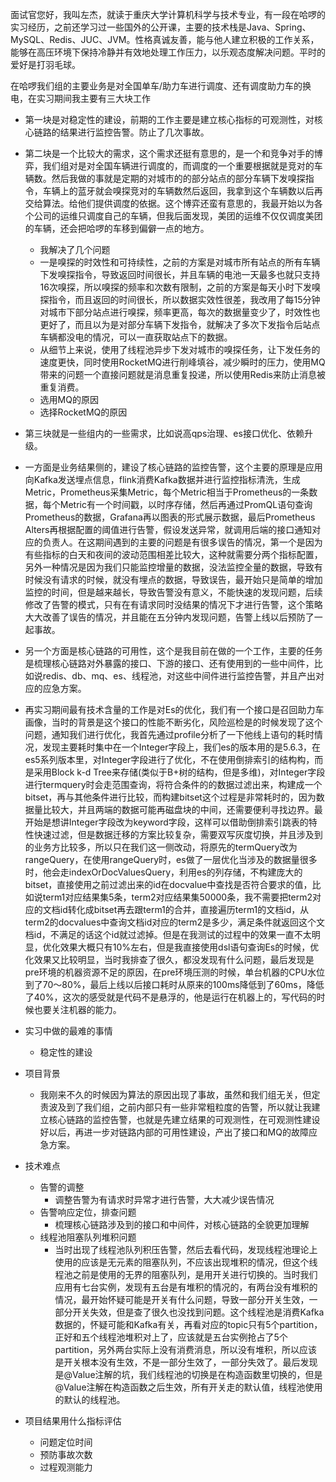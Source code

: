 面试官您好，我叫左杰，就读于重庆大学计算机科学与技术专业，有一段在哈啰的实习经历，之前还学习过一些国外的公开课，主要的技术栈是Java、Spring、MySQL、Redis、JUC、JVM。性格真诚友善，能与他人建立积极的工作关系，能够在高压环境下保持冷静并有效地处理工作压力，以乐观态度解决问题。平时的爱好是打羽毛球。

在哈啰我们组的主要业务是对全国单车/助力车进行调度、还有调度助力车的换电，在实习期间我主要有三大块工作
- 第一块是对稳定性的建设，前期的工作主要是建立核心指标的可观测性，对核心链路的结果进行监控告警。防止了几次事故。
- 第二块是一个比较大的需求，这个需求还挺有意思的，是一个和竞争对手的博弈，我们组对是对全国车辆进行调度的，而调度的一个重要根据就是竞对的车辆数。然后我做的事就是定期的对城市的的部分站点的部分车辆下发嗅探指令，车辆上的蓝牙就会嗅探竞对的车辆数然后返回，我拿到这个车辆数以后再交给算法。给他们提供调度的依据。这个博弈还蛮有意思的，我最开始以为各个公司的运维只调度自己的车辆，但我后面发现，美团的运维不仅仅调度美团的车辆，还会把哈啰的车移到偏僻一点的地方。
	- 我解决了几个问题
	- 一是嗅探的时效性和可持续性，之前的方案是对城市所有站点的所有车辆下发嗅探指令，导致返回时间很长，并且车辆的电池一天最多也就只支持16次嗅探，所以嗅探的频率和次数有限制，之前的方案是每天小时下发嗅探指令，而且返回的时间很长，所以数据实效性很差，我改用了每15分钟对城市下部分站点进行嗅探，频率更高，每次的数据量变少了，时效性也更好了，而且以为是对部分车辆下发指令，就解决了多次下发指令后站点车辆都没电的情况，可以一直获取站点下的数据。
	- 从细节上来说，使用了线程池异步下发对城市的嗅探任务，让下发任务的速度更快，同时使用RocketMQ进行削峰填谷，减少瞬时的压力，使用MQ带来的问题一个直接问题就是消息重复投递，所以使用Redis来防止消息被重复消费。
	- 选用MQ的原因
	- 选择RocketMQ的原因
- 第三块就是一些组内的一些需求，比如说高qps治理、es接口优化、依赖升级。

- 一方面是业务结果侧的，建设了核心链路的监控告警，这个主要的原理是应用向Kafka发送埋点信息，flink消费Kafka数据并进行监控指标清洗，生成Metric，Prometheus采集Metric，每个Metric相当于Prometheus的一条数据，每个Metric有一个时间戳，以时序存储，然后再通过PromQL语句查询Prometheus的数据，Grafana再以图表的形式展示数据，最后Prometheus Alters再根据配置的阈值进行告警，假设发送异常，就调用后端的接口通知对应的负责人。在这期间遇到的主要的问题是有很多误告的情况，第一个是因为有些指标的白天和夜间的波动范围相差比较大，这种就需要分两个指标配置，另外一种情况是因为我们只能监控增量的数据，没法监控全量的数据，导致有时候没有请求的时候，就没有埋点的数据，导致误告，最开始只是简单的增加监控的时间，但是越来越长，导致告警没有意义，不能快速的发现问题，后续修改了告警的模式，只有在有请求同时没结果的情况下才进行告警，这个策略大大改善了误告的情况，并且能在五分钟内发现问题，告警上线以后预防了一起事故。
- 另一个方面是核心链路的可用性，这个是我目前在做的一个工作，主要的任务是梳理核心链路对外暴露的接口、下游的接口、还有使用到的一些中间件，比如说redis、db、mq、es、线程池，对这些中间件进行监控告警，并且产出对应的应急方案。
- 再实习期间最有技术含量的工作是对Es的优化，我们有一个接口是召回助力车画像，当时的背景是这个接口的性能不断劣化，风险巡检是的时候发现了这个问题，通知我们进行优化，我首先通过profile分析了一下他线上语句的耗时情况，发现主要耗时集中在一个Integer字段上，我们es的版本用的是5.6.3，在es5系列版本里，对Integer字段进行了优化，不在使用倒排索引的结构构，而是采用Block k-d Tree来存储(类似于B+树的结构，但是多维)，对Integer字段进行termquery时会走范围查询，将符合条件的的数据过滤出来，构建成一个bitset，再与其他条件进行比较，而构建bitset这个过程是非常耗时的，因为数据量比较大，并且两端的数据可能再磁盘块的中间，还需要便利寻找边界。最开始是想讲Integer字段改为keyword字段，这样可以借助倒排索引跳表的特性快速过滤，但是数据迁移的方案比较复杂，需要双写灰度切换，并且涉及到的业务方比较多，所以只在我们这一侧改动，将原先的termQuery改为rangeQuery，在使用rangeQuery时，es做了一层优化当涉及的数据量很多时，他会走indexOrDocValuesQuery，利用es的列存储，不构建庞大的bitset，直接使用之前过滤出来的id在docvalue中查找是否符合要求的值，比如说term1对应结果集5条，term2对应结果集50000条，我不需要把term2对应的文档id转化成bitset再去跟term1的合并，直接遍历term1的文档id，从term2的docvalues中查询文档id对应的term2是多少，满足条件就返回这个文档id，不满足的话这个id就过滤掉。但是在我测试的过程中的效果一直不太明显，优化效果大概只有10%左右，但是我直接使用dsl语句查询Es的时候，优化效果又比较明显，当时我排查了很久，都没发现有什么问题，最后发现是pre环境的机器资源不足的原因，在pre环境压测的时候，单台机器的CPU水位到了70～80%，最后上线以后接口耗时从原来的100ms降低到了60ms，降低了40%，这次的感受就是代码不是悬浮的，他是运行在机器上的，写代码的时候也要关注机器的能力。


- 实习中做的最难的事情
	- 稳定性的建设
- 项目背景
	- 我刚来不久的时候因为算法的原因出现了事故，虽然和我们组无关，但定责波及到了我们组，之前内部只有一些非常粗粒度的告警，所以就让我建立核心链路的监控告警，也就是先建立结果的可观测性，在可观测性建设好以后，再进一步对链路内部的可用性建设，产出了接口和MQ的故障应急方案。
- 技术难点
	- 告警的调整
		- 调整告警为有请求时异常才进行告警，大大减少误告情况
	- 告警响应定位，排查问题
		- 梳理核心链路涉及到的接口和中间件，对核心链路的全貌更加理解
	- 线程池阻塞队列堆积问题
		- 当时出现了线程池队列积压告警，然后去看代码，发现线程池理论上使用的应该是无元素的阻塞队列，不应该出现堆积的情况，但这个线程池之前是使用的无界的阻塞队列，是用开关进行切换的。当时我们应用有七台实例，发现有五台是有堆积的情况的，有两台没有堆积的情况，最开始怀疑可能是开关有什么问题，导致一部分开关生效，一部分开关失效，但是查了很久也没找到问题。这个线程池是消费Kafka数据的，怀疑可能和Kafka有关，再看对应的topic只有5个partition，正好和五个线程池堆积对上了，应该就是五台实例抢占了5个partition，另外两台实际上没有消费消息，所以没有堆积，所以应该是开关根本没有生效，不是一部分生效了，一部分失效了。最后发现是@Value注解的坑，我们线程池的切换是在构造函数里切换的，但是@Value注解在构造函数之后生效，所有开关走的默认值，线程池使用的默认的线程池。
- 项目结果用什么指标评估
	- 问题定位时间
	- 预防事故次数
	- 过程观测能力